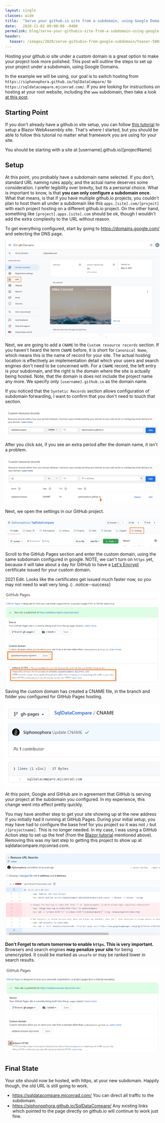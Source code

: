 ```yaml
---
layout: single
classes: wide
title:  "Serve your github.io site from a subdomain, using Google Domains"
date:   2020-11-02 09:00:00 -0400
permalink: blog/serve-your-githubio-site-from-a-subdomain-using-google-domains
header:
  teaser: /images/2020/serve-githubio-from-google-subdomain/teaser-500x300.png
---
```


Hosting your github.io site under a custom domain is a great option to make your project look more polished. This post will outline the steps to set up your project under a subdomain, using Google Domains. 

In the example we will be using, our goal is to switch hosting from `https://siphonophora.github.io/SqlDataCompare/` to `https://sqldatacompare.mjconrad.com/`. If you are looking for instructions on hosting at your root website, including the `www` subdomain, then take a look [at this post](https://dev.to/trentyang/how-to-setup-google-domain-for-github-pages-1p58).

## Starting Point

If you don't already have a github.io site setup, you can follow [this tutorial](https://swimburger.net/blog/dotnet/how-to-deploy-aspnet-blazor-webassembly-to-github-pages) to setup a Blazor WebAssembly site. That's where I started, but you should be able to follow this tutorial no matter what framework you are using for your site.

You should be starting with a site at [username].github.io/[projectName]

## Setup

At this point, you probably have a subdomain name selected. If you don't, standard URL naming rules apply, and the actual name deserves some consideration. I prefer legibility over brevity, but its a personal choice. What is important to know, is that **you can only configure a subdomain once**. What that means, is that if you have multiple github.io projects, you couldn't plan to host them all under a subdomain like this `apps.[site].com/[project]` with each project hosting on a different github.io project. On the other hand, something like `[project].apps.[site].com` should be ok, though I wouldn't add the extra complexity to the URL without reason.

To get everything configured, start by going to https://domains.google.com/ and selecting the DNS page. 

![](/images/2020/serve-githubio-from-google-subdomain/select_dns.png)

Next, we are going to add a `CNAME` to the `Custom resource records` section. If you haven't heard the term `CNAME` before, it is short for `Canonical Name`, which means this is the name of record for your site. The actual hosting location is effectively an implementation detail which your users and search engines don't need to be concerned with. For a `CNAME` record, the left entry is your subdomain, and the right is the domain where the site is actually being hosted. Note, that the domain is does not include the project name any more. We specify only `[username].github.io` as the domain name.

If you noticed that the `Syntetic Records` section allows configuration of subdomain forwarding, I want to confirm that you don't need to touch that section.

![](/images/2020/serve-githubio-from-google-subdomain/google_add_cname.png)

After you click `Add`, if you see an extra period after the domain name, it isn't a problem. 

![](/images/2020/serve-githubio-from-google-subdomain/google_extra_period.png)

Next, we open the settings in our GitHub project. 

![](/images/2020/serve-githubio-from-google-subdomain/github_settings.png)

Scroll to the GitHub Pages section and enter the custom domain, using the same subdomain configured in google. NOTE, we can't turn on `https` yet, because it will take about a day for GitHub to have a [Let's Encrypt](https://letsencrypt.org/) certificate issued for your custom domain. 

2021 Edit. Looks like the certificates get issued much faster now, so you may not need to wait very long.
{: .notice--success}

![](/images/2020/serve-githubio-from-google-subdomain/github_add_custom_domain.png)

Saving the custom domain has created a CNAME file, in the branch and folder you configured for GitHub Pages hosting.

![](/images/2020/serve-githubio-from-google-subdomain/github_cname.png)

At this point, Google and GitHub are in agreement that GitHub is serving your project at the subdomain you configured. In my experience, this change went into effect pretty quickly. 

You may have another step to get your site showing up at the new address if you initially had it running at GitHub Pages. During your initial setup, you may have had to configure the base href for you project so it was not `/` but `/[projectname]`. This is no longer needed. In my case, I was using a GitHub Action step to set up the href (from the [Blazor tutorial](https://swimburger.net/blog/dotnet/how-to-deploy-aspnet-blazor-webassembly-to-github-pages) mentioned above). Removing this was my last step to getting this project to show up at sqldatacompare.mjconrad.com.

![](/images/2020/serve-githubio-from-google-subdomain/remove_url_reqwrite.png)

**Don't Forget to return tomorrow to enable `https`. This is very important.** Browsers and search engines **may penalize your site** for being unencrypted. It could be marked as `unsafe` or may be ranked lower in search results.

![](/images/2020/serve-githubio-from-google-subdomain/github_https.png)


## Final State

Your site should now be hosted, with https, at your new subdomain. Happily though, the old URL is still going to work.

* https://sqldatacompare.mjconrad.com/ You can direct all traffic to the subdomain. 
* https://siphonophora.github.io/SqlDataCompare/ Any existing links which pointed to the page directly on github.io will continue to work just fine. 